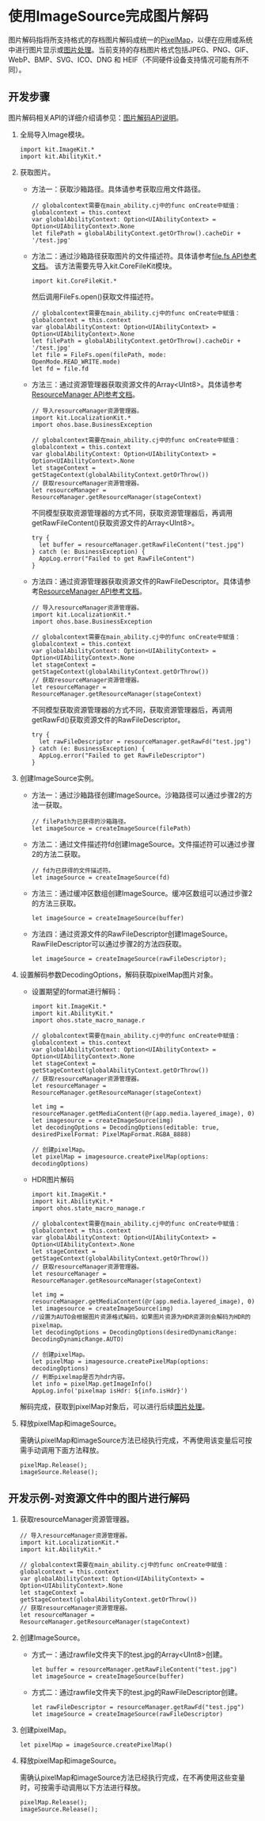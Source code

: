 # 使用ImageSource完成图片解码

图片解码指将所支持格式的存档图片解码成统一的[PixelMap](./cj-image-overview.md)，以便在应用或系统中进行图片显示或[图片处理](./cj-image-transformation.md)。当前支持的存档图片格式包括JPEG、PNG、GIF、WebP、BMP、SVG、ICO、DNG 和 HEIF（不同硬件设备支持情况可能有所不同）。

## 开发步骤

图片解码相关API的详细介绍请参见：[图片解码API说明](../../../../API_Reference/source_zh_cn/apis/ImageKit/cj-apis-image.md#class-imagesource)。

1. 全局导入Image模块。

    <!-- compile -->

    ```cangjie
    import kit.ImageKit.*
    import kit.AbilityKit.*
    ```

2. 获取图片。
    - 方法一：获取沙箱路径。具体请参考获取应用文件路径。

        <!-- compile -->

        ```cangjie
        // globalcontext需要在main_ability.cj中的func onCreate中赋值：globalcontext = this.context
        var globalAbilityContext: Option<UIAbilityContext> = Option<UIAbilityContext>.None
        let filePath = globalAbilityContext.getOrThrow().cacheDir + '/test.jpg'
        ```

    - 方法二：通过沙箱路径获取图片的文件描述符。具体请参考[file.fs API参考文档](../../../../API_Reference/source_zh_cn/apis/CoreFileKit/cj-apis-file_fs.md)。
      该方法需要先导入kit.CoreFileKit模块。

        <!-- compile -->

        ```cangjie
        import kit.CoreFileKit.*
        ```

        然后调用FileFs.open()获取文件描述符。

        <!-- compile -->

        ```cangjie
        // globalcontext需要在main_ability.cj中的func onCreate中赋值：globalcontext = this.context
        var globalAbilityContext: Option<UIAbilityContext> = Option<UIAbilityContext>.None
        let filePath = globalAbilityContext.getOrThrow().cacheDir + '/test.jpg'
        let file = FileFs.open(filePath, mode: OpenMode.READ_WRITE.mode)
        let fd = file.fd
        ```

    - 方法三：通过资源管理器获取资源文件的Array\<UInt8>。具体请参考[ResourceManager API参考文档](../../../../API_Reference/source_zh_cn/apis/LocalizationKit/cj-apis-resource_manager.md#func-getrawfilecontentstring)。

        <!-- compile -->

        ```cangjie
        // 导入resourceManager资源管理器。
        import kit.LocalizationKit.*
        import ohos.base.BusinessException

        // globalcontext需要在main_ability.cj中的func onCreate中赋值：globalcontext = this.context
        var globalAbilityContext: Option<UIAbilityContext> = Option<UIAbilityContext>.None
        let stageContext = getStageContext(globalAbilityContext.getOrThrow())
        // 获取resourceManager资源管理器。
        let resourceManager = ResourceManager.getResourceManager(stageContext)
        ```

        不同模型获取资源管理器的方式不同，获取资源管理器后，再调用getRawFileContent()获取资源文件的Array\<UInt8>。

        <!-- compile -->

        ```cangjie
        try {
          let buffer = resourceManager.getRawFileContent("test.jpg")
        } catch (e: BusinessException) {
          AppLog.error("Failed to get RawFileContent")
        }
        ```

    - 方法四：通过资源管理器获取资源文件的RawFileDescriptor。具体请参考[ResourceManager API参考文档](../../../../API_Reference/source_zh_cn/apis/LocalizationKit/cj-apis-resource_manager.md#func-getrawfdstring)。

        <!-- compile -->

        ```cangjie
        // 导入resourceManager资源管理器。
        import kit.LocalizationKit.*
        import ohos.base.BusinessException

        // globalcontext需要在main_ability.cj中的func onCreate中赋值：globalcontext = this.context
        var globalAbilityContext: Option<UIAbilityContext> = Option<UIAbilityContext>.None
        let stageContext = getStageContext(globalAbilityContext.getOrThrow())
        // 获取resourceManager资源管理器。
        let resourceManager = ResourceManager.getResourceManager(stageContext)
        ```

        不同模型获取资源管理器的方式不同，获取资源管理器后，再调用getRawFd()获取资源文件的RawFileDescriptor。

        <!-- compile -->

        ```cangjie
        try {
          let rawFileDescriptor = resourceManager.getRawFd("test.jpg")
        } catch (e: BusinessException) {
          AppLog.error("Failed to get RawFileDescriptor")
        }
        ```

3. 创建ImageSource实例。

    - 方法一：通过沙箱路径创建ImageSource。沙箱路径可以通过步骤2的方法一获取。

        <!-- compile -->

        ```cangjie
        // filePath为已获得的沙箱路径。
        let imageSource = createImageSource(filePath)
        ```

    - 方法二：通过文件描述符fd创建ImageSource。文件描述符可以通过步骤2的方法二获取。

        <!-- compile -->

        ```cangjie
        // fd为已获得的文件描述符。
        let imageSource = createImageSource(fd)
        ```

    - 方法三：通过缓冲区数组创建ImageSource。缓冲区数组可以通过步骤2的方法三获取。

        <!-- compile -->

        ```cangjie
        let imageSource = createImageSource(buffer)
        ```

    - 方法四：通过资源文件的RawFileDescriptor创建ImageSource。RawFileDescriptor可以通过步骤2的方法四获取。

        <!-- compile -->

        ```cangjie
        let imageSource = createImageSource(rawFileDescriptor);
        ```

4. 设置解码参数DecodingOptions，解码获取pixelMap图片对象。
    - 设置期望的format进行解码：

        <!-- compile -->

        ```cangjie
        import kit.ImageKit.*
        import kit.AbilityKit.*
		import ohos.state_macro_manage.r

        // globalcontext需要在main_ability.cj中的func onCreate中赋值：globalcontext = this.context
        var globalAbilityContext: Option<UIAbilityContext> = Option<UIAbilityContext>.None
        let stageContext = getStageContext(globalAbilityContext.getOrThrow())
        // 获取resourceManager资源管理器。
        let resourceManager = ResourceManager.getResourceManager(stageContext)

        let img = resourceManager.getMediaContent(@r(app.media.layered_image), 0)
        let imagesource = createImageSource(img)
        let decodingOptions = DecodingOptions(editable: true, desiredPixelFormat: PixelMapFormat.RGBA_8888)

        // 创建pixelMap。
        let pixelMap = imagesource.createPixelMap(options: decodingOptions)
        ```

    - HDR图片解码

        <!-- compile -->

        ```cangjie
        import kit.ImageKit.*
        import kit.AbilityKit.*
		import ohos.state_macro_manage.r

        // globalcontext需要在main_ability.cj中的func onCreate中赋值：globalcontext = this.context
        var globalAbilityContext: Option<UIAbilityContext> = Option<UIAbilityContext>.None
        let stageContext = getStageContext(globalAbilityContext.getOrThrow())
        // 获取resourceManager资源管理器。
        let resourceManager = ResourceManager.getResourceManager(stageContext)

        let img = resourceManager.getMediaContent(@r(app.media.layered_image), 0)
        let imagesource = createImageSource(img)
        //设置为AUTO会根据图片资源格式解码，如果图片资源为HDR资源则会解码为HDR的pixelmap。
        let decodingOptions = DecodingOptions(desiredDynamicRange: DecodingDynamicRange.AUTO)

        // 创建pixelMap。
        let pixelMap = imagesource.createPixelMap(options: decodingOptions)
        // 判断pixelmap是否为hdr内容。
        let info = pixelMap.getImageInfo()
        AppLog.info('pixelmap isHdr: ${info.isHdr}')
        ```

    解码完成，获取到pixelMap对象后，可以进行后续[图片处理](./cj-image-transformation.md)。

5. 释放pixelMap和imageSource。

    需确认pixelMap和imageSource方法已经执行完成，不再使用该变量后可按需手动调用下面方法释放。

    <!-- compile -->

    ```cangjie
    pixelMap.Release();
    imageSource.Release();
    ```

## 开发示例-对资源文件中的图片进行解码

1. 获取resourceManager资源管理器。

    <!-- compile -->

    ```cangjie
    // 导入resourceManager资源管理器。
    import kit.LocalizationKit.*
    import kit.AbilityKit.*

    // globalcontext需要在main_ability.cj中的func onCreate中赋值：globalcontext = this.context
    var globalAbilityContext: Option<UIAbilityContext> = Option<UIAbilityContext>.None
    let stageContext = getStageContext(globalAbilityContext.getOrThrow())
    // 获取resourceManager资源管理器。
    let resourceManager = ResourceManager.getResourceManager(stageContext)
    ```

2. 创建ImageSource。
    - 方式一：通过rawfile文件夹下的test.jpg的Array\<UInt8>创建。

        <!-- compile -->

        ```cangjie
        let buffer = resourceManager.getRawFileContent("test.jpg")
        let imageSource = createImageSource(buffer)
        ```

    - 方式二：通过rawfile文件夹下的test.jpg的RawFileDescriptor创建。

        <!-- compile -->

        ```cangjie
        let rawFileDescriptor = resourceManager.getRawFd("test.jpg")
        let imageSource = createImageSource(rawFileDescriptor)
        ```

3. 创建pixelMap。

    <!-- compile -->

    ```cangjie
    let pixelMap = imageSource.createPixelMap()
    ```

4. 释放pixelMap和imageSource。

    需确认pixelMap和imageSource方法已经执行完成，在不再使用这些变量时，可按需手动调用以下方法进行释放。

    <!-- compile -->

    ```cangjie
    pixelMap.Release();
    imageSource.Release();
    ```
